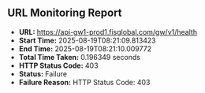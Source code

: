 ## URL Monitoring Report

- **URL:** https://api-gw1-prod1.fisglobal.com/gw/v1/health
- **Start Time:** 2025-08-19T08:21:09.813423
- **End Time:** 2025-08-19T08:21:10.009772
- **Total Time Taken:** 0.196349 seconds
- **HTTP Status Code:** 403
- **Status:** Failure
- **Failure Reason:** HTTP Status Code: 403

